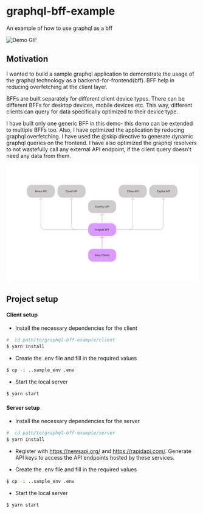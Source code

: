 # graphql-bff-example

An example of how to use graphql as a bff

![Demo GIF](https://media.giphy.com/media/dWNkrdJ9TITjnQfQsA/source.gif?cid=790b7611217a857d8320a2983c51c4e63676a2e9a6bddb61&rid=source.gif&ct=g)

## Motivation

I wanted to build a sample graphql application to demonstrate the usage of the graphql technology as a backend-for-frontend(bff). BFF help in reducing overfetching at the client layer.

BFFs are built separately for different client device types. There can be different BFFs for desktop devices, mobile devices etc. This way, different clients can query for data specifically optimized to their device type.

I have built only one generic BFF in this demo- this demo can be extended to multiple BFFs too. Also, I have optimized the application by reducing graphql overfetching. I have used the @skip directive to generate dynamic graphql queries on the frontend. I have also optimized the graphql resolvers to not wastefully call any external API endpoint, if the client query doesn't need any data from them.

![Architecture](https://raw.githubusercontent.com/adithyavis/graphql-bff-example/main/architecture.png)

## Project setup

#### Client setup

- Install the necessary dependencies for the client

```bash
#  cd path/to/graphql-bff-example/client
$ yarn install
```

- Create the .env file and fill in the required values

```bash
$ cp -i ..sample_env .env
```

- Start the local server

```bash
$ yarn start
```

#### Server setup

- Install the necessary dependencies for the server

```bash
#  cd path/to/graphql-bff-example/server
$ yarn install
```

- Register with https://newsapi.org/ and https://rapidapi.com/. Generate API keys to access the API endpoints hosted by these services.

- Create the .env file and fill in the required values

```bash
$ cp -i ..sample_env .env
```

- Start the local server

```bash
$ yarn start
```
